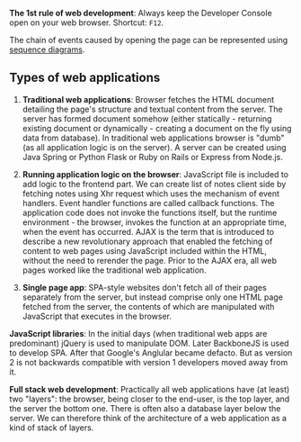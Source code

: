 **The 1st rule of web development**: Always keep the Developer Console open on your web browser. Shortcut: `F12`.

The chain of events caused by opening the page can be represented using [sequence diagrams](https://www.websequencediagrams.com/).

## Types of web applications

1. **Traditional web applications**: Browser fetches the HTML document detailing the page's structure and textual content from the server. The server has formed document somehow (either statically - returning existing document or dynamically - creating a document on the fly using data from database). In traditional web applications browser is "dumb" (as all application logic is on the server). A server can be created using Java Spring or Python Flask or Ruby on Rails or Express from Node.js.

2. **Running application logic on the browser**: JavaScript file is included to add logic to the frontend part. We can create list of notes client side by fetching notes using Xhr request which uses the mechanism of event handlers. Event handler functions are called callback functions. The application code does not invoke the functions itself, but the runtime environment - the browser, invokes the function at an appropriate time, when the event has occurred. 
AJAX is the term that is introduced to describe a new revolutionary approach that enabled the fetching of content to web pages using JavaScript included within the HTML, without the need to rerender the page. Prior to the AJAX era, all web pages worked like the traditional web application. 

3. **Single page app**: SPA-style websites don't fetch all of their pages separately from the server, but instead comprise only one HTML page fetched from the server, the contents of which are manipulated with JavaScript that executes in the browser. 

**JavaScript libraries**: In the initial days (when traditional web apps are predominant) jQuery is used to manipulate DOM. Later BackboneJS is used to develop SPA. After that Google's Anglular became defacto. But as version 2 is not backwards compatible with version 1 developers moved away from it.

**Full stack web development**: Practically all web applications have (at least) two "layers": the browser, being closer to the end-user, is the top layer, and the server the bottom one. There is often also a database layer below the server. We can therefore think of the architecture of a web application as a kind of stack of layers.